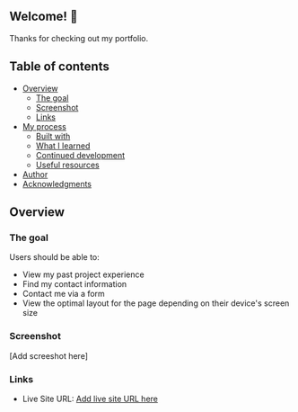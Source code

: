 ## Welcome! 👋

Thanks for checking out my portfolio.

## Table of contents

- [Overview](#overview)
  - [The goal](#the-challenge)
  - [Screenshot](#screenshot)
  - [Links](#links)
- [My process](#my-process)
  - [Built with](#built-with)
  - [What I learned](#what-i-learned)
  - [Continued development](#continued-development)
  - [Useful resources](#useful-resources)
- [Author](#author)
- [Acknowledgments](#acknowledgments)

 ## Overview

### The goal

Users should be able to:

- View my past project experience
- Find my contact information
- Contact me via a form
- View the optimal layout for the page depending on their device's screen size

### Screenshot

[Add screeshot here]

### Links

- Live Site URL: [Add live site URL here](https://secretninja11.github.io/frontend-mentor-huddle-landing-page/)
